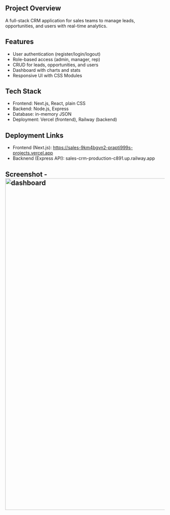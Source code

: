 ## Project Overview
  A full-stack CRM application for sales teams to manage leads, opportunities, and users with real-time analytics.

## Features
  - User authentication (register/login/logout)
  - Role-based access (admin, manager, rep)
  - CRUD for leads, opportunities, and users
  - Dashboard with charts and stats
  - Responsive UI with CSS Modules

## Tech Stack
  - Frontend: Next.js, React, plain CSS
  - Backend: Node.js, Express
  - Database: in-memory JSON
  - Deployment: Vercel (frontend), Railway (backend)

## Deployment Links
   * Frontend (Next.js): https://sales-9km4bgvn2-prapti999s-projects.vercel.app
   * Backnend (Express API): sales-crm-production-c891.up.railway.app


## Screenshot - <img width="1680" height="1050" alt="dashboard" src="https://github.com/user-attachments/assets/e4ed5ac8-a859-4421-a102-c6eaadbc4239" />

